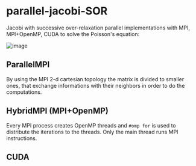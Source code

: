 # parallel-jacobi-SOR
Jacobi with successive over-relaxation parallel implementations with MPI, MPI+OpenMP, CUDA to solve the Poisson's equation:

![image](https://user-images.githubusercontent.com/60042402/159339800-ab4cbf9e-3a3e-4065-a9e1-32a2124a75ec.png)

## ParallelMPI
By using the MPI 2-d cartesian topology the matrix is divided to smaller ones, that exchange informations with their neighbors in order to do the computations.

## HybridMPI (MPI+OpenMP)
Every MPI process creates OpenMP threads and `#omp for` is used to distribute the iterations to the threads. Only the main thread runs MPI instructions.

## CUDA
